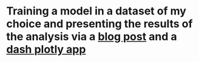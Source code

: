 # Training a model in a dataset of my choice and presenting the results of the analysis via a [blog post](https://medium.com/@veramendes10/life-expectancy-how-past-trends-influences-the-future-4e0dc2a3c4fd) and a [dash plotly app](https://life-expectancy-project.herokuapp.com/)
